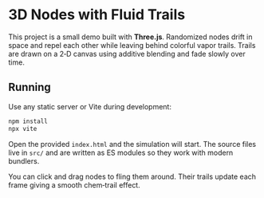 # 3D Nodes with Fluid Trails

This project is a small demo built with **Three.js**. Randomized nodes drift in space and repel each other while leaving behind colorful vapor trails. Trails are drawn on a 2‑D canvas using additive blending and fade slowly over time.

## Running

Use any static server or Vite during development:

```bash
npm install
npx vite
```

Open the provided `index.html` and the simulation will start. The source files live in `src/` and are written as ES modules so they work with modern bundlers.

You can click and drag nodes to fling them around. Their trails update each frame giving a smooth chem‑trail effect.
